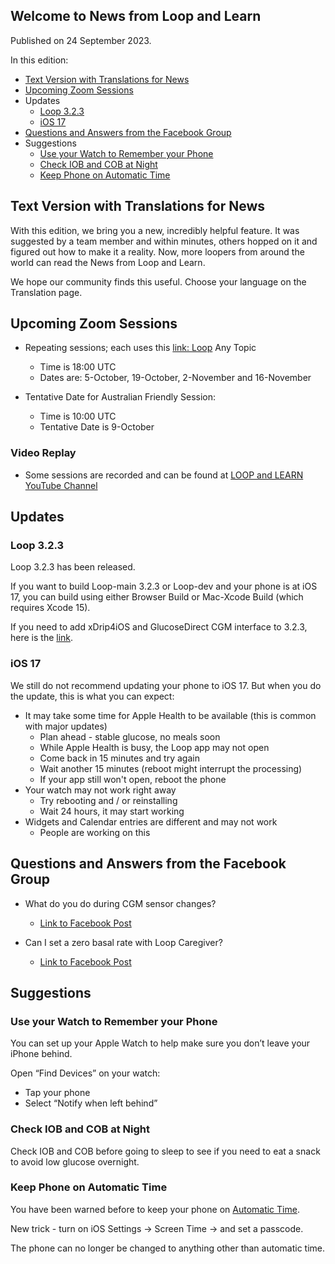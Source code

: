 ## Welcome to News from&nbsp;<span translate="no">Loop and Learn</span>&nbsp;

Published on 24 September 2023.

In this edition:

* [Text Version with Translations for News](#text-version-with-translations-for-news)
* [Upcoming Zoom Sessions](#upcoming-zoom-sessions)
* Updates
    * [Loop 3.2.3]()
    * [<span translate="no">iOS 17</span>](#ios-17)
* [Questions and Answers from the Facebook Group](#questions-and-answers-from-the-facebook-group)
* Suggestions
    * [Use your Watch to Remember your Phone](#use-your-watch-to-remember-your-phone)
    * [Check IOB and COB at Night](#apple-watch-helpful-information)
    * [Keep Phone on Automatic Time](#keep-phone-on-automatic-time)

## Text Version with Translations for News

With this edition, we bring you a new, incredibly helpful feature. It was suggested by a team member and within minutes, others hopped on it and figured out how to make it a reality. Now, more loopers from around the world can read the News from&nbsp;<span translate="no">Loop and Learn</span>.

We hope our community finds this useful. Choose your language on the Translation page.


## Upcoming Zoom Sessions

* Repeating sessions; each uses this [link:&nbsp;<span translate="no">Loop</span>](https://us06web.zoom.us/j/89085412738?pwd=eXpTN2M5V3M0TEVJQktmVldBTVRYUT09)&nbsp;Any Topic
    * Time is 18:00 UTC
    * Dates are: 5-October, 19-October, 2-November and 16-November

* Tentative Date for Australian Friendly Session:
    * Time is 10:00 UTC
    * Tentative Date is 9-October

### Video Replay

* Some sessions are recorded and can be found at [LOOP and LEARN YouTube Channel](https://www.youtube.com/c/loopandlearn)

## Updates

### Loop 3.2.3

Loop 3.2.3 has been released.

If you want to build Loop-main 3.2.3 or Loop-dev and your phone is at iOS 17, you can build using either Browser Build or Mac-Xcode Build (which requires Xcode 15).

If you need to add xDrip4iOS and GlucoseDirect CGM interface to 3.2.3, here is the [link](https://www.loopandlearn.org/custom-code/#add-lnl-patches).

### <span translate="no">iOS 17</span>

We still do not recommend updating your phone to iOS 17. But when you do the update, this is what you can expect:

* It may take some time for Apple Health to be available (this is common with major updates)
    * Plan ahead - stable glucose, no meals soon
    * While Apple Health is busy, the Loop app may not open
    * Come back in 15 minutes and try again
    * Wait another 15 minutes (reboot might interrupt the processing)
    * If your app still won't open, reboot the phone
* Your watch may not work right away
    * Try rebooting and / or reinstalling
    * Wait 24 hours, it may start working
* Widgets and Calendar entries are different and may not work
    * People are working on this

## Questions and Answers from the Facebook Group

* What do you do during CGM sensor changes?
    * [Link to Facebook Post](https://www.facebook.com/groups/LOOPandLEARN/posts/3518929425030203/)

* Can I set a zero basal rate with&nbsp;<span translate="no">Loop Caregiver</span>?
    * [Link to Facebook Post](https://www.facebook.com/groups/LOOPandLEARN/posts/3519291648327314/)

## Suggestions

### Use your Watch to Remember your Phone

You can set up your Apple Watch to help make sure you don’t leave your iPhone behind. 

Open “Find Devices” on your watch:

* Tap your phone
* Select “Notify when left behind”

### Check IOB and COB at Night

Check IOB and COB before going to sleep to see if you need to eat a snack to avoid low glucose overnight.

### Keep Phone on Automatic Time

You have been warned before to keep your phone on [Automatic Time](https://loopkit.github.io/loopdocs/faqs/time-faqs/#loop-phone-must-be-on-automatic-time).

New trick - turn on iOS Settings -> Screen Time -> and set a passcode. 

The phone can no longer be changed to anything other than automatic time.